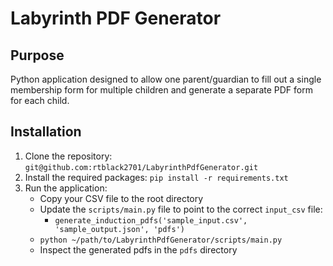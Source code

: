 # Labyrinth PDF Generator

## Purpose
Python application designed to allow one parent/guardian to fill out a single membership form for multiple children and generate a separate PDF form for each child.

## Installation
1. Clone the repository: `git@github.com:rtblack2701/LabyrinthPdfGenerator.git`
2. Install the required packages: `pip install -r requirements.txt`
3. Run the application: 
    - Copy your CSV file to the root directory
    - Update the `scripts/main.py` file to point to the correct `input_csv` file:
        - `generate_induction_pdfs('sample_input.csv', 'sample_output.json', 'pdfs')`
    - `python ~/path/to/LabyrinthPdfGenerator/scripts/main.py`
    - Inspect the generated pdfs in the `pdfs` directory